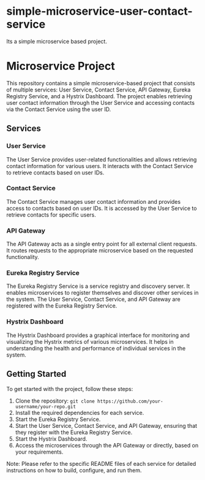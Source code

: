 # simple-microservice-user-contact-service
Its a simple microservice based project.
# Microservice Project

This repository contains a simple microservice-based project that consists of multiple services: User Service, Contact Service, API Gateway, Eureka Registry Service, and a Hystrix Dashboard. The project enables retrieving user contact information through the User Service and accessing contacts via the Contact Service using the user ID.

## Services

### User Service

The User Service provides user-related functionalities and allows retrieving contact information for various users. It interacts with the Contact Service to retrieve contacts based on user IDs.

### Contact Service

The Contact Service manages user contact information and provides access to contacts based on user IDs. It is accessed by the User Service to retrieve contacts for specific users.

### API Gateway

The API Gateway acts as a single entry point for all external client requests. It routes requests to the appropriate microservice based on the requested functionality.

### Eureka Registry Service

The Eureka Registry Service is a service registry and discovery server. It enables microservices to register themselves and discover other services in the system. The User Service, Contact Service, and API Gateway are registered with the Eureka Registry Service.

### Hystrix Dashboard

The Hystrix Dashboard provides a graphical interface for monitoring and visualizing the Hystrix metrics of various microservices. It helps in understanding the health and performance of individual services in the system.

## Getting Started

To get started with the project, follow these steps:

1. Clone the repository: `git clone https://github.com/your-username/your-repo.git`
2. Install the required dependencies for each service.
3. Start the Eureka Registry Service.
4. Start the User Service, Contact Service, and API Gateway, ensuring that they register with the Eureka Registry Service.
5. Start the Hystrix Dashboard.
6. Access the microservices through the API Gateway or directly, based on your requirements.

Note: Please refer to the specific README files of each service for detailed instructions on how to build, configure, and run them.
